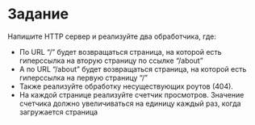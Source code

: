 # Задание
Напишите HTTP сервер и реализуйте два обработчика, где:
- По URL “/” будет возвращаться страница, на которой есть гиперссылка на
вторую страницу по ссылке “/about”
- А по URL “/about” будет возвращаться страница, на которой есть гиперссылка
на первую страницу “/”
- Также реализуйте обработку несуществующих роутов (404).
- На каждой странице реализуйте счетчик просмотров. Значение счетчика
должно увеличиваться на единицу каждый раз, когда загружается страница